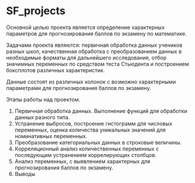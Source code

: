 # SF_projects
Основной целью проекта является определение характерных параметров для прогнозирования баллов по экзамену по математике.

Задачами проекта являются: первичная обработка данных учеников разных школ, качественная обработка с преобразованием данных 
в необходимые форматы для дальнейшего исследования, отбор значимных переменных по средством теста Стьюдента и построением боксплотов 
различных характеристик.

Данные состоят из различных колонок с возможно характерными параметрами для прогнозирования баллов по экзамену. 

Этапы работы над проектом.
1) Первичная обработка данных. Выполнение функций для обработки данных разного типа.
2) Устранение выбросов, построение гистограмм для числовых переменных, оценка количества уникальных значений для номинативных переменных.
3) Преобразование категориальных данных в строковые величины.
4) Корреляционный анализ количественных переменных с последующим устранением коррелирующих столбцов.
5) Анализ переменных, с выявлением характерных для прогнозирования баллов по экзамену.
6) Выводы
